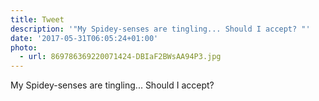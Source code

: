 ```yaml
---
title: Tweet
description: '"My Spidey-senses are tingling... Should I accept? "'
date: '2017-05-31T06:05:24+01:00'
photo:
  - url: 869786369220071424-DBIaF2BWsAA94P3.jpg
---
```

My Spidey-senses are tingling... Should I accept? 
